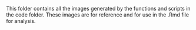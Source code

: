 This folder contains all the images generated by the functions and scripts in the code folder. These images are for reference and for use in the .Rmd file for analysis.
